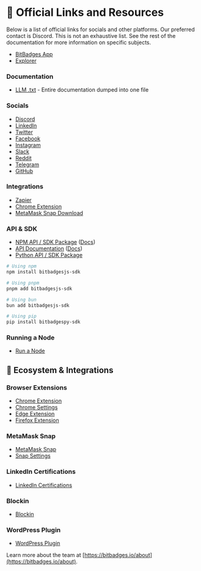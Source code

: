 # 🔗 Official Links and Resources

Below is a list of official links for socials and other platforms. Our preferred contact is Discord. This is not an exhaustive list. See the rest of the documentation for more information on specific subjects.

-   [BitBadges App](https://bitbadges.io)
-   [Explorer](https://explorer.bitbadges.io)

### Documentation

-   [LLM .txt](../for-llms.txt) - Entire documentation dumped into one file

### Socials

-   [Discord](https://discord.com/invite/TJMaEd9bar)
-   [LinkedIn](https://linkedin.com/company/bitbadges)
-   [Twitter](https://twitter.com/bitbadges_io)
-   [Facebook](https://facebook.com/profile.php?id=100092259215026)
-   [Instagram](https://instagram.com/bitbadges_official/)
-   [Slack](https://bitbadges.slack.com/join/shared_invite/zt-1tws89arl-TMSK_4bdTLOLdyp177811Q#/shared-invite/email)
-   [Reddit](https://www.reddit.com/r/BitBadges/)
-   [Telegram](https://t.me/BitBadges)
-   [GitHub](https://github.com/bitbadges)

### Integrations

-   [Zapier](https://zapier.com/apps/bitbadges/integrations)
-   [Chrome Extension](https://chromewebstore.google.com/detail/bitbadges-chrome-extensio/ocdlkggomnifibfadgaakkilojelgacj?authuser=0&hl=en)
-   [MetaMask Snap Download](https://snaps.metamask.io/snap/npm/bitbadges-snap/)&#x20;

### API & SDK

-   [NPM API / SDK Package](https://www.npmjs.com/package/bitbadgesjs-sdk) ([Docs](../for-developers/bitbadges-sdk/))
-   [API Documentation](https://bitbadges.stoplight.io/docs/bitbadges) ([Docs](../for-developers/bitbadges-api/))
-   [Python API / SDK Package](https://pypi.org/project/bitbadgespy-sdk/)

```bash
# Using npm
npm install bitbadgesjs-sdk

# Using pnpm
pnpm add bitbadgesjs-sdk

# Using bun
bun add bitbadgesjs-sdk

# Using pip
pip install bitbadgespy-sdk
```

### Running a Node

-   [Run a Node](https://docs.bitbadges.io/for-developers/bitbadges-blockchain/run-a-node)

## 🌴 Ecosystem & Integrations

### Browser Extensions

-   [Chrome Extension](https://chromewebstore.google.com/detail/bitbadges-chrome-extensio/ocdlkggomnifibfadgaakkilojelgacj?authuser=0&hl=en)
-   [Chrome Settings](https://bitbadges.io/chrome-extension)
-   [Edge Extension](https://microsoftedge.microsoft.com/addons/detail/bitbadges-extension/llcengdgmhalkamkhkoaeoaelghblfij)
-   [Firefox Extension](https://addons.mozilla.org/en-US/firefox/addon/bitbadges-extension/)

### MetaMask Snap

-   [MetaMask Snap](https://snaps.metamask.io/snap/npm/bitbadges-snap/)
-   [Snap Settings](https://bitbadges.io/snap)

### LinkedIn Certifications

-   [LinkedIn Certifications](https://linkedin.com/company/bitbadges)

### Blockin

-   [Blockin](https://app.gitbook.com/o/7VSYQvtb1QtdWFsEGoUn/s/AwjdYgEsUkK9cCca5DiU/)

### WordPress Plugin

-   [WordPress Plugin](../for-developers/sign-in-with-bitbadges/templates-and-frameworks/wordpress.md)

Learn more about the team at [https://bitbadges.io/about](https://bitbadges.io/about).
